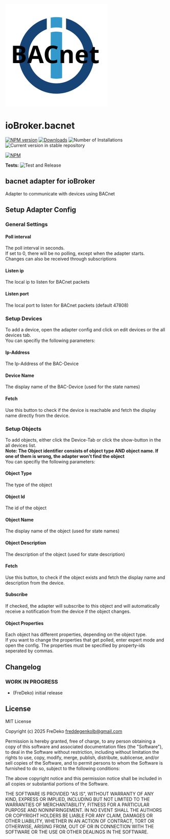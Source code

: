 ![Logo](admin/bacnet.png)
# ioBroker.bacnet

[![NPM version](https://img.shields.io/npm/v/iobroker.bacnet.svg)](https://www.npmjs.com/package/iobroker.bacnet)
[![Downloads](https://img.shields.io/npm/dm/iobroker.bacnet.svg)](https://www.npmjs.com/package/iobroker.bacnet)
![Number of Installations](https://iobroker.live/badges/bacnet-installed.svg)
![Current version in stable repository](https://iobroker.live/badges/bacnet-stable.svg)

[![NPM](https://nodei.co/npm/iobroker.bacnet.png?downloads=true)](https://nodei.co/npm/iobroker.bacnet/)

**Tests:** ![Test and Release](https://github.com/FreDeko06/ioBroker.bacnet/workflows/Test%20and%20Release/badge.svg)

## bacnet adapter for ioBroker

Adapter to communicate with devices using BACnet

## Setup Adapter Config

### General Settings

#### Poll interval
The poll interval in seconds.  
If set to 0, there will be no polling, except when the adapter starts.  
Changes can also be received through subscriptions

#### Listen ip
The local ip to listen for BACnet packets

#### Listen port
The local port to listen for BACnet packets (default 47808)

### Setup Devices
To add a device, open the adapter config and click on edit devices or the all devices tab.  
You can specifiy the following parameters:

#### Ip-Address
The Ip-Address of the BAC-Device

#### Device Name
The display name of the BAC-Device (used for the state names)  

#### Fetch
Use this button to check if the device is reachable and fetch the display name directly from the device.

### Setup Objects
To add objects, either click the Device-Tab or click the show-button in the all devices list.  
**Note: The Object identifier consists of object type AND object name. If one of them is wrong, the adapter won't find the object**  
You can specifiy the following parameters:

#### Object Type
The type of the object

#### Object Id
The id of the object  

#### Object Name
The display name of the object (used for state names)

#### Object Description
The description of the object (used for state description)

#### Fetch
Use this button, to check if the object exists and fetch the display name and description from the device.

#### Subscribe
If checked, the adapter will subscribe to this object and will automatically receive a notification from the device if the object changes.

#### Object Properties
Each object has different properties, depending on the object type.  
If you want to change the properties that get polled, enter expert mode and open the config.
The properties must be specified by property-ids seperated by commas.


## Changelog

### **WORK IN PROGRESS**
* (FreDeko) initial release

## License
MIT License

Copyright (c) 2025 FreDeko <freddegenkolb@gmail.com>

Permission is hereby granted, free of charge, to any person obtaining a copy
of this software and associated documentation files (the "Software"), to deal
in the Software without restriction, including without limitation the rights
to use, copy, modify, merge, publish, distribute, sublicense, and/or sell
copies of the Software, and to permit persons to whom the Software is
furnished to do so, subject to the following conditions:

The above copyright notice and this permission notice shall be included in all
copies or substantial portions of the Software.

THE SOFTWARE IS PROVIDED "AS IS", WITHOUT WARRANTY OF ANY KIND, EXPRESS OR
IMPLIED, INCLUDING BUT NOT LIMITED TO THE WARRANTIES OF MERCHANTABILITY,
FITNESS FOR A PARTICULAR PURPOSE AND NONINFRINGEMENT. IN NO EVENT SHALL THE
AUTHORS OR COPYRIGHT HOLDERS BE LIABLE FOR ANY CLAIM, DAMAGES OR OTHER
LIABILITY, WHETHER IN AN ACTION OF CONTRACT, TORT OR OTHERWISE, ARISING FROM,
OUT OF OR IN CONNECTION WITH THE SOFTWARE OR THE USE OR OTHER DEALINGS IN THE
SOFTWARE.
